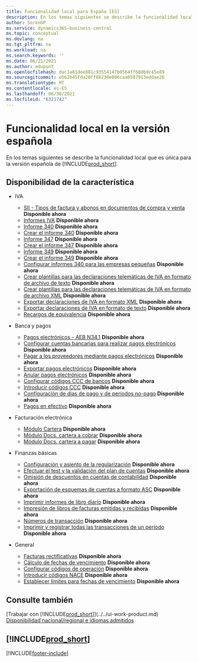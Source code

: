 ```yaml
---
title: Funcionalidad local para España [ES]
description: En los temas siguientes se describe la funcionalidad local de la versión española de Business Central.
author: SorenGP
ms.service: dynamics365-business-central
ms.topic: conceptual
ms.devlang: na
ms.tgt_pltfrm: na
ms.workload: na
ms.search.keywords: ''
ms.date: 06/21/2021
ms.author: edupont
ms.openlocfilehash: dac1a81dee881c93554147b0564ff68db9c45e89
ms.sourcegitcommit: e562b45fda20ff88230e086caa6587913eddae26
ms.translationtype: HT
ms.contentlocale: es-ES
ms.lasthandoff: 06/30/2021
ms.locfileid: "6321742"
---
```

# <a name="spain-local-functionality-in-the-spanish-version"></a>Funcionalidad local en la versión española

En los temas siguientes se describe la funcionalidad local que es única para la versión española de [!INCLUDE[prod_short](../../includes/prod_short.md)].  

## <a name="feature-availability"></a>Disponibilidad de la característica  

* IVA  
    * [SII - Tipos de factura y abonos en documentos de compra y venta](SII-invoice-types-sales-purchase-documents.md) **Disponible ahora**
    * [Informes IVA](vat-reports.md) **Disponible ahora**
    * [Informe 340](report-340.md) **Disponible ahora**  
    * [Crear el informe 340](how-to-create-report-340.md) **Disponible ahora**  
    * [Informe 347](report-347.md) **Disponible ahora**  
    * [Crear el informe 347](how-to-create-report-347.md) **Disponible ahora**  
    * [Informe 349](report-349.md) **Disponible ahora**  
    * [Crear el informe 349](how-to-create-report-349.md) **Disponible ahora**  
    * [Configurar informes 340 para las empresas pequeñas](how-to-set-up-340-reports-for-small-businesses.md) **Disponible ahora**
    * [Crear plantillas para las declaraciones telemáticas de IVA en formato de archivo de texto](how-to-create-templates-for-telematic-vat-statements-in-text-file-format.md) **Disponible ahora**
    * [Crear plantillas para las declaraciones telemáticas de IVA en formato de archivo XML](how-to-create-templates-for-telematic-vat-statements-in-xml-file-format.md) **Disponible ahora**
    * [Exportar declaraciones de IVA en formato XML](how-to-export-vat-statements-in-xml-format.md) **Disponible ahora**  
    * [Exportar declaraciones de IVA en formato de texto](how-to-export-vat-statements-in-text-format.md) **Disponible ahora**
    * [Recargos de equivalencia](equivalence-charges-ec-.md) **Disponible ahora**

* Banca y pagos  
    * [Pagos electrónicos - AEB N34.1](electronic-payments-aeb-n341.md) **Disponible ahora**
    * [Configurar cuentas bancarias para realizar pagos electrónicos](how-to-set-up-bank-accounts-for-electronic-payments.md) **Disponible ahora**
    * [Pagar a los proveedores mediante pagos electrónicos](how-to-pay-vendors-by-using-electronic-payments.md) **Disponible ahora**
    * [Exportar pagos electrónicos](how-to-export-electronic-payments.md) **Disponible ahora**
    * [Anular pagos electrónicos](how-to-void-electronic-payments.md) **Disponible ahora**
    * [Configurar códigos CCC de bancos](how-to-set-up-bank-ccc-codes.md) **Disponible ahora**
    * [Introducir códigos CCC](how-to-enter-ccc-codes.md) **Disponible ahora**
    * [Configuración de días de pago y de periodos no-pago](how-to-set-up-payment-days-and-non-payment-periods.md) **Disponible ahora**
    * [Pagos en efectivo](payments-in-cash.md) **Disponible ahora**

* Facturación electrónica
    * [Módulo Cartera](cartera-module.md) **Disponible ahora**
    * [Módulo Docs. cartera a cobrar](receivables-cartera-module.md) **Disponible ahora**
    * [Módulo Docs. cartera a pagar](payments-cartera-module.md) **Disponible ahora**

* Finanzas básicas
    * [Configuración y asiento de la regularización](how-to-set-up-and-close-income-statement-balances.md) **Disponible ahora**
    * [Efectuar el test y la validación del plan de cuentas](how-to-indent-and-validate-chart-of-accounts.md) **Disponible ahora**
    * [Omisión de descuentos en cuentas de contabilidad](how-to-ignore-discounts-in-general-ledger-accounts.md) **Disponible ahora**
    * [Exportación de esquemas de cuentas a formato ASC](how-to-export-account-schedules-to-asc-format.md) **Disponible ahora**
    * [Imprimir informes de libro diario](how-to-print-account-book-reports.md) **Disponible ahora**
    * [Impresión de libros de facturas emitidas y recibidas](how-to-print-sales-and-purchase-invoice-books.md) **Disponible ahora**  
    * [Números de transacción](transaction-numbers.md) **Disponible ahora**
    * [Imprimir y registrar todas las transacciones de un periodo](how-to-post-and-print-all-transactions-for-a-period.md) **Disponible ahora**

* General
    * [Facturas rectificativas](corrective-invoices.md) **Disponible ahora**
    * [Cálculo de fechas de vencimiento](calculating-due-dates.md) **Disponible ahora**
    * [Configurar códigos de operación](how-to-set-up-operation-codes.md) **Disponible ahora**
    * [Introducir códigos NACE](how-to-enter-nace-codes.md) **Disponible ahora**
    * [Establecer límites para fechas de vencimiento](how-to-set-limits-for-due-dates.md) **Disponible ahora**

## <a name="see-also"></a>Consulte también
[Trabajar con [!INCLUDE[prod_short](../../includes/prod_short.md)]](../../ui-work-product.md)  
[Disponibilidad nacional/regional e idiomas admitidos](/dynamics365/business-central/dev-itpro/compliance/apptest-countries-and-translations)  

## [!INCLUDE[prod_short](../../includes/free_trial_md.md)]  


[!INCLUDE[footer-include](../../includes/footer-banner.md)]